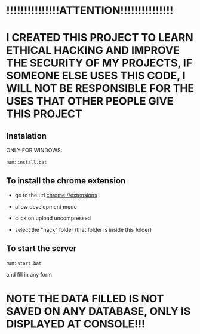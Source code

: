 # !!!!!!!!!!!!!!!ATTENTION!!!!!!!!!!!!!!!
# I CREATED THIS PROJECT TO LEARN ETHICAL HACKING AND IMPROVE THE SECURITY OF MY PROJECTS, IF SOMEONE ELSE USES THIS CODE, I WILL NOT BE RESPONSIBLE FOR THE USES THAT OTHER PEOPLE GIVE THIS PROJECT

## Instalation
ONLY FOR WINDOWS:

run: `install.bat`

## To install the chrome extension

- go to the url [chrome://extensions](chrome://extensions)

- allow development mode

- click on upload uncompressed

- select the "hack" folder (that folder is inside this folder)

## To start the server
run: `start.bat`

and fill in any form

# NOTE THE DATA FILLED IS NOT SAVED ON ANY DATABASE, ONLY IS DISPLAYED AT CONSOLE!!!